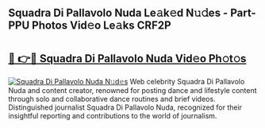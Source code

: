## Squadra Di Pallavolo Nuda Le𝚊k𝚎d N𝚞𝚍es - Part-PPU Photos Vid𝚎o Le𝚊ks CRF2P

# <h2><a href="http://fbfhq4s.evod.top/?m=Squadra+Di+Pallavolo+Nuda">🔗 👉🔴 Squadra Di Pallavolo Nuda Vid𝚎o Ph𝚘t𝚘s</a></h2>

[![Squadra Di Pallavolo Nuda N𝚞d𝚎s](https://i.imgur.com/8V9OHl7.gif)](http://fbfhq4s.evod.top/?m=Squadra+Di+Pallavolo+Nuda)
Web celebrity Squadra Di Pallavolo Nuda and content creator, renowned for posting dance and lifestyle content through solo and collaborative dance routines and brief videos. Distinguished journalist Squadra Di Pallavolo Nuda, recognized for their insightful reporting and contributions to the world of journalism. 
